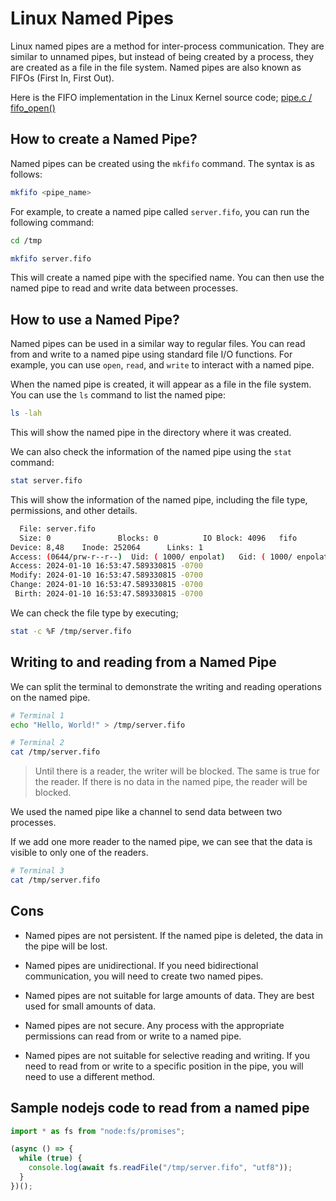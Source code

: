 # Linux Named Pipes

Linux named pipes are a method for inter-process communication. They are similar to unnamed pipes, but instead of being created by a process, they are created as a file in the file system. Named pipes are also known as FIFOs (First In, First Out).

Here is the FIFO implementation in the Linux Kernel source code; [pipe.c / fifo_open()](https://git.kernel.org/pub/scm/linux/kernel/git/torvalds/linux.git/tree/fs/pipe.c#n1105)

## How to create a Named Pipe?

Named pipes can be created using the `mkfifo` command. The syntax is as follows:

```bash
mkfifo <pipe_name>
```

For example, to create a named pipe called `server.fifo`, you can run the following command:

```bash
cd /tmp

mkfifo server.fifo
```

This will create a named pipe with the specified name. You can then use the named pipe to read and write data between processes.

## How to use a Named Pipe?

Named pipes can be used in a similar way to regular files. You can read from and write to a named pipe using standard file I/O functions. For example, you can use `open`, `read`, and `write` to interact with a named pipe.

When the named pipe is created, it will appear as a file in the file system. You can use the `ls` command to list the named pipe:

```bash
ls -lah
```

This will show the named pipe in the directory where it was created.

We can also check the information of the named pipe using the `stat` command:

```bash
stat server.fifo
```

This will show the information of the named pipe, including the file type, permissions, and other details.

```bash
  File: server.fifo
  Size: 0               Blocks: 0          IO Block: 4096   fifo
Device: 8,48    Inode: 252064      Links: 1
Access: (0644/prw-r--r--)  Uid: ( 1000/ enpolat)   Gid: ( 1000/ enpolat)
Access: 2024-01-10 16:53:47.589330815 -0700
Modify: 2024-01-10 16:53:47.589330815 -0700
Change: 2024-01-10 16:53:47.589330815 -0700
 Birth: 2024-01-10 16:53:47.589330815 -0700
```

We can check the file type by executing;

```bash
stat -c %F /tmp/server.fifo
```

## Writing to and reading from a Named Pipe

We can split the terminal to demonstrate the writing and reading operations on the named pipe.

```bash
# Terminal 1
echo "Hello, World!" > /tmp/server.fifo

# Terminal 2
cat /tmp/server.fifo
```

> Until there is a reader, the writer will be blocked. The same is true for the reader. If there is no data in the named pipe, the reader will be blocked.

We used the named pipe like a channel to send data between two processes.

If we add one more reader to the named pipe, we can see that the data is visible to only one of the readers.

```bash
# Terminal 3
cat /tmp/server.fifo
```

## Cons

- Named pipes are not persistent. If the named pipe is deleted, the data in the pipe will be lost.

- Named pipes are unidirectional. If you need bidirectional communication, you will need to create two named pipes.

- Named pipes are not suitable for large amounts of data. They are best used for small amounts of data.

- Named pipes are not secure. Any process with the appropriate permissions can read from or write to a named pipe.

- Named pipes are not suitable for selective reading and writing. If you need to read from or write to a specific position in the pipe, you will need to use a different method.

## Sample nodejs code to read from a named pipe

```javascript
import * as fs from "node:fs/promises";

(async () => {
  while (true) {
    console.log(await fs.readFile("/tmp/server.fifo", "utf8"));
  }
})();
```

